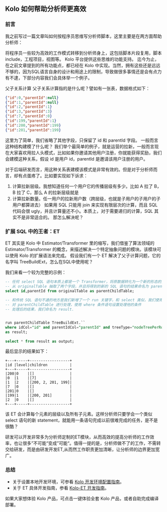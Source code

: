 ## Kolo 如何帮助分析师更高效
### 前言
我之前写过一篇文章叫如何按程序员思维写分析师脚本，这里主要是在两方面帮助分析师：

将程序员一些较为高效的工作模式转移到分析师身上，这包括脚本片段复用，脚本 include，工程项目，视图等。
Kolo 平台提供这些思维的功能支持。
迄今为止，在之前文章提到的所有功能点，都已经在 Kolo 中实现。当然，拥有这些还是远远不够的，因为SQL语言自身的设计和用途上的限制，导致做很多事情还是会有点力有不逮，下部分内容我们会具体举一个例子。

父子关系计算
父子关系计算指的是什么呢？譬如有一张表，数据格式如下：

```json
{"id":0,"parentId":null}
{"id":1,"parentId":null}
{"id":2,"parentId":1}
{"id":3,"parentId":3}
{"id":7,"parentId":0}
{"id":199,"parentId":1}
{"id":200,"parentId":199}
{"id":201,"parentId":199}
```
这里为了简单，我们省略了其他字段，只保留了 id 和 parentId 字段。 一般而言这种结构建模了什么呢？ 我们举个最简单的例子，就是运营的拉新，一般而言现在大家喜欢用拉人头模式，比如如果你邀请其他用户注册，你就能获得奖励，我们会建模这种关系，假设 id 是用户 id，parentId 是邀请该用户注册的用户。

对于后端研发而言，用这种关系表建模该模式是非常有效的。但是对于分析师而言，却有点蛋疼了。比如要实现如下诉求：

1. 计算拉新层级。我想知道任何一个用户它的传播层级有多少。比如 A 拉了 B，B 拉了 C，那么 A 的拉新层级就是 
2. 计算拉新数量。任一用户的拉新用户数（跨层级，也就是子用户的子用户的子用户都算进去）
如果用 SQL 只能用 join 来实现有限层次的计算，而且 SQL 代码会很 ugly，并且计算量还不小。本质上，对于需要递归的计算，SQL 其实不是非常适合的。 那怎么解决呢？

### 扩展 SQL 中的王者：ET
ET 其实是 Kolo 中 Estimator/Transformer 里的缩写，我们借鉴了算法领域的 Estimator/Transformer 的概念，来描述解决一个特定抽象问题的模块。该模块可以使用 Kolo 的扩展语法来完成。 假设我们有一个 ET 解决了父子计算问题，它的名字叫 TreeBuildExt，怎么在SQL中使用呢？

我们来看一个较为完整的示例：

```sql
-- 任何 select SQL 语句本质上都是一个 Transformer，将原数据转化为一个新的形态的数据。这里，我们
-- 从 originalTable 抽取了两个字段，并且将得到的新的 SQL 语句的结果命名为 parentChildTable
select id,parentId from originalTable as parentChildTable;
 
-- 和传统 SQL 语句不通的地方是我们新增了一个 run 关键字，和 select 类似，我们使用 ET TreeBuildExt
-- 对 parentChildTable 进行处理，使用 where 条件语句设置处理他的条件
-- 处理后的结果，我们命名为 result.


run parentChildTable TreeBuildExt.`` 
where idCol="id" and parentIdCol="parentId" and treeType="nodeTreePerRow" 
as result;
 
select * from result as output;
```
最后显示的结果如下：

```shell
+---+-----+------------------+
|id |level|children          |
+---+-----+------------------+
|200|0    |[]                |
|0  |1    |[7]               |
|1  |2    |[200, 2, 201, 199]|
|7  |0    |[]                |
|201|0    |[]                |
|199|1    |[200, 201]        |
|2  |0    |[]                |
+---+-----+------------------+
```
该 ET 会计算每个元素的层级以及所有子元素。这样分析师只要学会一个类似 select 语句的新 statement，就能用一条语句完成以前很难完成的任务，是不是很酷？

研发可以开发非常多为分析师定制的ET模块，从而高效的提高分析师的工作效率，也让很多”不可能“变成”可能“。值得一提的是，分析师做不了的工作，不需转交给研发，而是由研发开发ET,从而然工作职责更加清晰，让分析师的边界更加宽广。

### 总结
* 关于设置本地开发环境，可参看 [Kolo 开发环境配置指南](https://docs.byzer.org/#/byzer-lang/zh-cn/developer/dev_env/README)。
* 关于 ET 具体开发指南，参看 [Kolo-ET 开发指南](https://docs.byzer.org/#/byzer-lang/zh-cn/extension/et/README)。

如果大家想体验 Kolo 产品，可点击一键体验全套 Kolo 产品，或者自助完成编译部署。